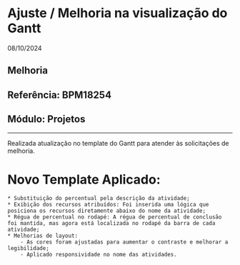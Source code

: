 # Ajuste / Melhoria na visualização do Gantt
08/10/2024
## Melhoria
## Referência: BPM18254
## Módulo: Projetos
***

Realizada atualização no template do Gantt para atender às solicitações de melhoria.

# Novo Template Aplicado:
    * Substituição do percentual pela descrição da atividade;
    * Exibição dos recursos atribuídos: Foi inserida uma lógica que posiciona os recursos diretamente abaixo do nome da atividade;
    * Régua de percentual no rodapé: A régua de percentual de conclusão foi mantida, mas agora está localizada no rodapé da barra de cada atividade;
    * Melhorias de layout:
        - As cores foram ajustadas para aumentar o contraste e melhorar a legibilidade;
        - Aplicado responsividade no nome das atividades.
